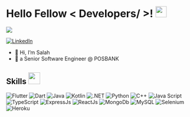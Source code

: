 <h1> Hello Fellow < Developers/ >! <img src = "https://raw.githubusercontent.com/MartinHeinz/MartinHeinz/master/wave.gif" width = 30px> </h1>
<p align='center'>
</p>

<p>
  <a href="https://github.com/DenverCoder1/readme-typing-svg"><img src="https://readme-typing-svg.herokuapp.com?&font=IBM+Plex+Sans&color=abcdef&size=20&lines=Welcome+to+my+GitHub+Profile!;I'm+a+Software+Engineer;a+Computer+Science+engineer" /></a>
</p>

  
   <a href="https://www.linkedin.com/in/salah-taha" target="_blank">
    <img alt="LinkedIn" src="https://img.shields.io/badge/LinkedIn-0077B5?style=for-the-badge&logo=linkedin&logoColor=white">
  </a>   

- 👋 Hi, I’m Salah
- 💼 a Senior Software Engineer @ POSBANK

<h2> Skills <img src = "https://media2.giphy.com/media/QssGEmpkyEOhBCb7e1/giphy.gif?cid=ecf05e47a0n3gi1bfqntqmob8g9aid1oyj2wr3ds3mg700bl&rid=giphy.gif" width = 32px> </h2>
  <span>
     <a>
      <img alt="Flutter" src="https://img.shields.io/badge/Flutter-38a8ff?style=for-the-badge&logo=flutter&logoColor=white">
    </a>
    <a>
      <img alt="Dart" src="https://img.shields.io/badge/Dart-46a1fc?style=for-the-badge&logo=dart&logoColor=white">
    </a>
    <a> 
      <img alt="Java" src="https://img.shields.io/badge/Java-ED8B00?style=for-the-badge&logo=java&logoColor=white">
    </a>
     <a>
      <img alt="Kotlin" src="https://img.shields.io/badge/Kotlin-ff9838?style=for-the-badge&logo=kotlin&logoColor=white">
    </a>
     <a>
      <img alt=".NET" src="https://img.shields.io/badge/.net-ff9838?style=for-the-badge&logo=.net&logoColor=white">
    </a>
    <a>
      <img alt="Python" src="https://img.shields.io/badge/Python-3776AB?style=for-the-badge&logo=python&logoColor=white">
    </a>
    <a>
      <img alt="C++" src="https://img.shields.io/badge/C++-ffa449?style=for-the-badge&logo=cplusplus&logoColor=white">
    </a>
    <a>
      <img alt="Java Script" src="https://img.shields.io/badge/Java%20Script-ffd400?style=for-the-badge&logo=javascript&logoColor=white">
    </a>
    <a>
      <img alt="TypeScript" src="https://img.shields.io/badge/TypeScript-ffcd63?style=for-the-badge&logo=typescript&logoColor=white">
    </a>
    <a >
      <img alt="ExpressJs" src="https://img.shields.io/badge/Expressjs-3ee84f?style=for-the-badge&logo=express&logoColor=white">
    </a>
    <a >
      <img alt="ReactJs" src="https://img.shields.io/badge/ReactJs-63e5ff?style=for-the-badge&logo=react&logoColor=white">
    </a>
    <a >
      <img alt="MongoDb" src="https://img.shields.io/badge/MongoDb-24cc18?style=for-the-badge&logo=mongodb&logoColor=white">
    </a>
  <a><img alt="MySQL" src="https://img.shields.io/badge/Microsoft%20SQL%20Server-CC2927?style=for-the-badge&logo=microsoft%20sql%20server&logoColor=white"></a>
    <a >
      <img alt="Selenium" src="https://img.shields.io/badge/Selenium-43B02A?style=for-the-badge&logo=Selenium&logoColor=white">
    </a>
    <a><img alt="Heroku" src="https://img.shields.io/badge/Heroku-430098?style=for-the-badge&logo=heroku&logoColor=white"></a>
  </span>  
